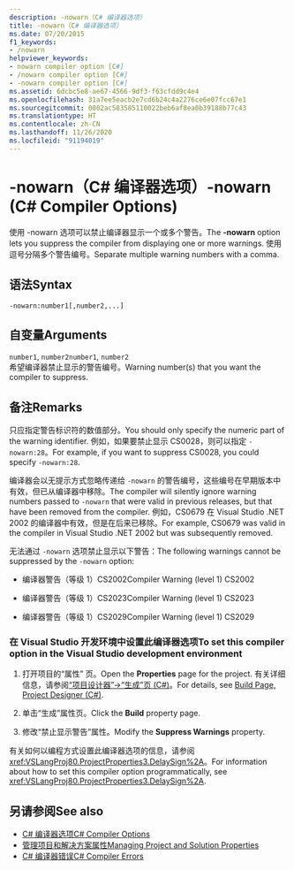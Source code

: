 ```yaml
---
description: -nowarn（C# 编译器选项）
title: -nowarn（C# 编译器选项）
ms.date: 07/20/2015
f1_keywords:
- /nowarn
helpviewer_keywords:
- nowarn compiler option [C#]
- /nowarn compiler option [C#]
- -nowarn compiler option [C#]
ms.assetid: 6dcbc5e8-ae67-4566-9df3-f63cfdd9c4e4
ms.openlocfilehash: 31a7ee5eacb2e7cd6b24c4a2276ce6e07fcc67e1
ms.sourcegitcommit: 0802ac583585110022beb6af8ea0b39188b77c43
ms.translationtype: HT
ms.contentlocale: zh-CN
ms.lasthandoff: 11/26/2020
ms.locfileid: "91194019"
---
```

# <a name="-nowarn-c-compiler-options"></a><span data-ttu-id="a550f-103">-nowarn（C# 编译器选项）</span><span class="sxs-lookup"><span data-stu-id="a550f-103">-nowarn (C# Compiler Options)</span></span>

<span data-ttu-id="a550f-104">使用 -nowarn 选项可以禁止编译器显示一个或多个警告。</span><span class="sxs-lookup"><span data-stu-id="a550f-104">The **-nowarn** option lets you suppress the compiler from displaying one or more warnings.</span></span> <span data-ttu-id="a550f-105">使用逗号分隔多个警告编号。</span><span class="sxs-lookup"><span data-stu-id="a550f-105">Separate multiple warning numbers with a comma.</span></span>  
  
## <a name="syntax"></a><span data-ttu-id="a550f-106">语法</span><span class="sxs-lookup"><span data-stu-id="a550f-106">Syntax</span></span>  
  
```console  
-nowarn:number1[,number2,...]  
```  
  
## <a name="arguments"></a><span data-ttu-id="a550f-107">自变量</span><span class="sxs-lookup"><span data-stu-id="a550f-107">Arguments</span></span>  

 <span data-ttu-id="a550f-108">`number1`, `number2`</span><span class="sxs-lookup"><span data-stu-id="a550f-108">`number1`, `number2`</span></span>  
 <span data-ttu-id="a550f-109">希望编译器禁止显示的警告编号。</span><span class="sxs-lookup"><span data-stu-id="a550f-109">Warning number(s) that you want the compiler to suppress.</span></span>  
  
## <a name="remarks"></a><span data-ttu-id="a550f-110">备注</span><span class="sxs-lookup"><span data-stu-id="a550f-110">Remarks</span></span>  

 <span data-ttu-id="a550f-111">只应指定警告标识符的数值部分。</span><span class="sxs-lookup"><span data-stu-id="a550f-111">You should only specify the numeric part of the warning identifier.</span></span> <span data-ttu-id="a550f-112">例如，如果要禁止显示 CS0028，则可以指定 `-nowarn:28`。</span><span class="sxs-lookup"><span data-stu-id="a550f-112">For example, if you want to suppress CS0028, you could specify `-nowarn:28`.</span></span>  
  
 <span data-ttu-id="a550f-113">编译器会以无提示方式忽略传递给 `-nowarn` 的警告编号，这些编号在早期版本中有效，但已从编译器中移除。</span><span class="sxs-lookup"><span data-stu-id="a550f-113">The compiler will silently ignore warning numbers passed to `-nowarn` that were valid in previous releases, but that have been removed from the compiler.</span></span> <span data-ttu-id="a550f-114">例如，CS0679 在 Visual Studio .NET 2002 的编译器中有效，但是在后来已移除。</span><span class="sxs-lookup"><span data-stu-id="a550f-114">For example, CS0679 was valid in the compiler in Visual Studio .NET 2002 but was subsequently removed.</span></span>  
  
 <span data-ttu-id="a550f-115">无法通过 `-nowarn` 选项禁止显示以下警告：</span><span class="sxs-lookup"><span data-stu-id="a550f-115">The following warnings cannot be suppressed by the `-nowarn` option:</span></span>  
  
- <span data-ttu-id="a550f-116">编译器警告（等级 1）CS2002</span><span class="sxs-lookup"><span data-stu-id="a550f-116">Compiler Warning (level 1) CS2002</span></span>  
  
- <span data-ttu-id="a550f-117">编译器警告（等级 1）CS2023</span><span class="sxs-lookup"><span data-stu-id="a550f-117">Compiler Warning (level 1) CS2023</span></span>  
  
- <span data-ttu-id="a550f-118">编译器警告（等级 1）CS2029</span><span class="sxs-lookup"><span data-stu-id="a550f-118">Compiler Warning (level 1) CS2029</span></span>  
  
### <a name="to-set-this-compiler-option-in-the-visual-studio-development-environment"></a><span data-ttu-id="a550f-119">在 Visual Studio 开发环境中设置此编译器选项</span><span class="sxs-lookup"><span data-stu-id="a550f-119">To set this compiler option in the Visual Studio development environment</span></span>  
  
1. <span data-ttu-id="a550f-120">打开项目的“属性”  页。</span><span class="sxs-lookup"><span data-stu-id="a550f-120">Open the **Properties** page for the project.</span></span> <span data-ttu-id="a550f-121">有关详细信息，请参阅[“项目设计器”->“生成”页 (C#)](/visualstudio/ide/reference/build-page-project-designer-csharp)。</span><span class="sxs-lookup"><span data-stu-id="a550f-121">For details, see [Build Page, Project Designer (C#)](/visualstudio/ide/reference/build-page-project-designer-csharp).</span></span>  
  
2. <span data-ttu-id="a550f-122">单击“生成”属性页。</span><span class="sxs-lookup"><span data-stu-id="a550f-122">Click the **Build** property page.</span></span>  
  
3. <span data-ttu-id="a550f-123">修改“禁止显示警告”属性。</span><span class="sxs-lookup"><span data-stu-id="a550f-123">Modify the **Suppress Warnings** property.</span></span>  
  
 <span data-ttu-id="a550f-124">有关如何以编程方式设置此编译器选项的信息，请参阅 <xref:VSLangProj80.ProjectProperties3.DelaySign%2A>。</span><span class="sxs-lookup"><span data-stu-id="a550f-124">For information about how to set this compiler option programmatically, see <xref:VSLangProj80.ProjectProperties3.DelaySign%2A>.</span></span>  
  
## <a name="see-also"></a><span data-ttu-id="a550f-125">另请参阅</span><span class="sxs-lookup"><span data-stu-id="a550f-125">See also</span></span>

- [<span data-ttu-id="a550f-126">C# 编译器选项</span><span class="sxs-lookup"><span data-stu-id="a550f-126">C# Compiler Options</span></span>](./index.md)
- [<span data-ttu-id="a550f-127">管理项目和解决方案属性</span><span class="sxs-lookup"><span data-stu-id="a550f-127">Managing Project and Solution Properties</span></span>](/visualstudio/ide/managing-project-and-solution-properties)
- [<span data-ttu-id="a550f-128">C# 编译器错误</span><span class="sxs-lookup"><span data-stu-id="a550f-128">C# Compiler Errors</span></span>](../compiler-messages/index.md)
